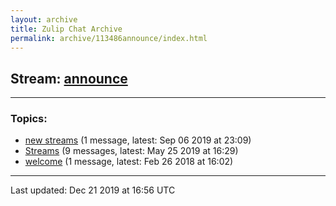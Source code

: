 ```yaml
---
layout: archive
title: Zulip Chat Archive
permalink: archive/113486announce/index.html
---
```


## Stream: [announce](https://rht.github.io/archive/113486announce/index.html)
---

### Topics:

* [new streams](74282newstreams.html) (1 message, latest: Sep 06 2019 at 23:09)
* [Streams](75488Streams.html) (9 messages, latest: May 25 2019 at 16:29)
* [welcome](36973welcome.html) (1 message, latest: Feb 26 2018 at 16:02)

<hr><p>Last updated: Dec 21 2019 at 16:56 UTC</p>